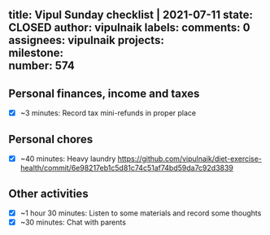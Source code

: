 title:	Vipul Sunday checklist | 2021-07-11
state:	CLOSED
author:	vipulnaik
labels:	
comments:	0
assignees:	vipulnaik
projects:	
milestone:	
number:	574
--
## Personal finances, income and taxes

- [x] ~3 minutes: Record tax mini-refunds in proper place

## Personal chores

- [x] ~40 minutes: Heavy laundry https://github.com/vipulnaik/diet-exercise-health/commit/6e98217eb1c5d81c74c51af74bd59da7c92d3839

## Other activities

- [x] ~1 hour 30 minutes: Listen to some materials and record some thoughts
- [x] ~30 minutes: Chat with parents 
